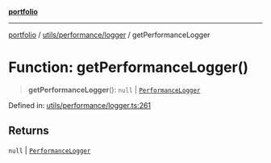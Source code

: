 [**portfolio**](../../../../README.md)

***

[portfolio](../../../../modules.md) / [utils/performance/logger](../README.md) / getPerformanceLogger

# Function: getPerformanceLogger()

> **getPerformanceLogger**(): `null` \| [`PerformanceLogger`](../classes/PerformanceLogger.md)

Defined in: [utils/performance/logger.ts:261](https://github.com/tnorlund/Portfolio/blob/dc88d24f14a4a01a7ec0eb234c18ceca99de74b9/portfolio/utils/performance/logger.ts#L261)

## Returns

`null` \| [`PerformanceLogger`](../classes/PerformanceLogger.md)
